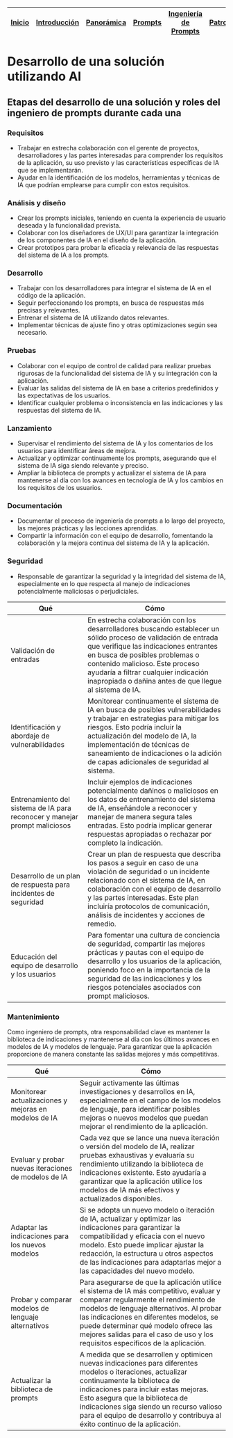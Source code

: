<div align=right>

|[Inicio](/README.md)|[Introducción](/documentos/intro.md)|[Panorámica](/documentos/panorámica.md)|[Prompts](/documentos/prompts/README.md)|[Ingeniería de Prompts](/documentos/ingenieriaDePrompts/README.md)|[Patrones](/documentos/ingenieriaDePrompts/patrones/README.md)|[Casos de Uso](/documentos/casosDeUso/README.md)|
|-|-|-|-|-|-|-

</div>

# Desarrollo de una solución utilizando AI

## Etapas del desarrollo de una solución y roles del ingeniero de prompts durante cada una



### Requisitos

- Trabajar en estrecha colaboración con el gerente de proyectos, desarrolladores y las partes interesadas para comprender los requisitos de la aplicación, su uso previsto y las características específicas de IA que se implementarán. 
- Ayudar en la identificación de los modelos, herramientas y técnicas de IA que podrían emplearse para cumplir con estos requisitos.

### Análisis y diseño

- Crear los prompts iniciales, teniendo en cuenta la experiencia de usuario deseada y la funcionalidad prevista.
- Colaborar con los diseñadores de UX/UI para garantizar la integración de los componentes de IA en el diseño de la aplicación.
- Crear prototipos para probar la eficacia y relevancia de las respuestas del sistema de IA a los prompts.

### Desarrollo

- Trabajar con los desarrolladores para integrar el sistema de IA en el código de la aplicación.
- Seguir perfeccionando los prompts, en busca de respuestas más precisas y relevantes.
- Entrenar el sistema de IA utilizando datos relevantes.
- Implementar técnicas de ajuste fino y otras optimizaciones según sea necesario.

### Pruebas

- Colaborar con el equipo de control de calidad para realizar pruebas rigurosas de la funcionalidad del sistema de IA y su integración con la aplicación.
- Evaluar las salidas del sistema de IA en base a criterios predefinidos y las expectativas de los usuarios.
- Identificar cualquier problema o inconsistencia en las indicaciones y las respuestas del sistema de IA.

### Lanzamiento

- Supervisar el rendimiento del sistema de IA y los comentarios de los usuarios para identificar áreas de mejora. 
- Actualizar y optimizar continuamente los prompts, asegurando que el sistema de IA siga siendo relevante y preciso. 
- Ampliar la biblioteca de prompts y actualizar el sistema de IA para mantenerse al día con los avances en tecnología de IA y los cambios en los requisitos de los usuarios.

### Documentación  

- Documentar el proceso de ingeniería de prompts a lo largo del proyecto, las mejores prácticas y las lecciones aprendidas.
- Compartir la información con el equipo de desarrollo, fomentando la colaboración y la mejora continua del sistema de IA y la aplicación.

### Seguridad

- Responsable de garantizar la seguridad y la integridad del sistema de IA, especialmente en lo que respecta al manejo de indicaciones potencialmente maliciosas o perjudiciales.

|Qué|Cómo|
|-|-|
|Validación de entradas| En estrecha colaboración con los desarrolladores buscando establecer un sólido proceso de validación de entrada que verifique las indicaciones entrantes en busca de posibles problemas o contenido malicioso. Este proceso ayudaría a filtrar cualquier indicación inapropiada o dañina antes de que llegue al sistema de IA.
|Identificación y abordaje de vulnerabilidades|Monitorear continuamente el sistema de IA en busca de posibles vulnerabilidades y trabajar en estrategias para mitigar los riesgos. Esto podría incluir la actualización del modelo de IA, la implementación de técnicas de saneamiento de indicaciones o la adición de capas adicionales de seguridad al sistema.
|Entrenamiento del sistema de IA para reconocer y manejar prompt maliciosos|Incluir ejemplos de indicaciones potencialmente dañinos o maliciosos en los datos de entrenamiento del sistema de IA, enseñándole a reconocer y manejar de manera segura tales entradas. Esto podría implicar generar respuestas apropiadas o rechazar por completo la indicación.
|Desarrollo de un plan de respuesta para incidentes de seguridad|Crear un plan de respuesta que describa los pasos a seguir en caso de una violación de seguridad o un incidente relacionado con el sistema de IA, en colaboración con el equipo de desarrollo y las partes interesadas. Este plan incluiría protocolos de comunicación, análisis de incidentes y acciones de remedio.
|Educación del equipo de desarrollo y los usuarios|Para fomentar una cultura de conciencia de seguridad, compartir las mejores prácticas y pautas con el equipo de desarrollo y los usuarios de la aplicación, poniendo foco en la importancia de la seguridad de las indicaciones y los riesgos potenciales asociados con prompt maliciosos.

### Mantenimiento

Como ingeniero de prompts, otra responsabilidad clave es mantener la biblioteca de indicaciones y mantenerse al día con los últimos avances en modelos de IA y modelos de lenguaje. Para garantizar que la aplicación proporcione de manera constante las salidas mejores y más competitivas.

|Qué|Cómo|
|-|-|
Monitorear actualizaciones y mejoras en modelos de IA|Seguir activamente las últimas investigaciones y desarrollos en IA, especialmente en el campo de los modelos de lenguaje, para identificar posibles mejoras o nuevos modelos que puedan mejorar el rendimiento de la aplicación.
Evaluar y probar nuevas iteraciones de modelos de IA|Cada vez que se lance una nueva iteración o versión del modelo de IA, realizar pruebas exhaustivas y evaluaría su rendimiento utilizando la biblioteca de indicaciones existente. Esto ayudaría a garantizar que la aplicación utilice los modelos de IA más efectivos y actualizados disponibles.
Adaptar las indicaciones para los nuevos modelos|Si se adopta un nuevo modelo o iteración de IA, actualizar y optimizar las indicaciones para garantizar la compatibilidad y eficacia con el nuevo modelo. Esto puede implicar ajustar la redacción, la estructura u otros aspectos de las indicaciones para adaptarlas mejor a las capacidades del nuevo modelo.
Probar y comparar modelos de lenguaje alternativos|Para asegurarse de que la aplicación utilice el sistema de IA más competitivo, evaluar y comparar regularmente el rendimiento de modelos de lenguaje alternativos. Al probar las indicaciones en diferentes modelos, se puede determinar qué modelo ofrece las mejores salidas para el caso de uso y los requisitos específicos de la aplicación.
Actualizar la biblioteca de prompts|A medida que se desarrollen y optimicen nuevas indicaciones para diferentes modelos o iteraciones, actualizar continuamente la biblioteca de indicaciones para incluir estas mejoras. Esto asegura que la biblioteca de indicaciones siga siendo un recurso valioso para el equipo de desarrollo y contribuya al éxito continuo de la aplicación.
